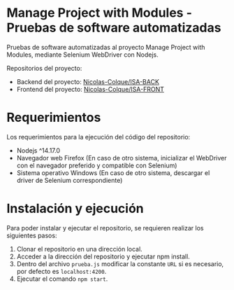 # Manage Project with Modules - Pruebas de software automatizadas
Pruebas de software automatizadas al proyecto Manage Project with Modules, mediante Selenium WebDriver con Nodejs.

Repositorios del proyecto:
* Backend del proyecto: [Nicolas-Colque/ISA-BACK](https://github.com/Nicolas-Colque/ISA-BACK)
* Frontend del proyecto: [Nicolas-Colque/ISA-FRONT](https://github.com/Nicolas-Colque/ISA-FRONT)

# Requerimientos
Los requerimientos para la ejecución del código del repositorio:

* Nodejs ^14.17.0
* Navegador web Firefox (En caso de otro sistema, inicializar el WebDriver con el navegador preferido y compatible con Selenium)
* Sistema operativo Windows (En caso de otro sistema, descargar el driver de Selenium correspondiente)
# Instalación y ejecución
Para poder instalar y ejecutar el repositorio, se requieren realizar los siguientes pasos:
1. Clonar el repositorio en una dirección local.
2. Acceder a la dirección del repositorio y ejecutar npm install.
3. Dentro del archivo  `prueba.js` modificar la constante `URL` si es necesario, por defecto es `localhost:4200`.
4. Ejecutar el comando `npm start`.